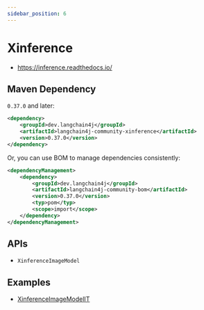```yaml
---
sidebar_position: 6
---
```


# Xinference

- https://inference.readthedocs.io/


## Maven Dependency

`0.37.0` and later:

```xml
<dependency>
    <groupId>dev.langchain4j</groupId>
    <artifactId>langchain4j-community-xinference</artifactId>
    <version>0.37.0</version>
</dependency>
```

Or, you can use BOM to manage dependencies consistently:

```xml
<dependencyManagement>
    <dependency>
        <groupId>dev.langchain4j</groupId>
        <artifactId>langchain4j-community-bom</artifactId>
        <version>0.37.0</version>
        <typ>pom</typ>
        <scope>import</scope>
    </dependency>
</dependencyManagement>
```

## APIs

- `XinferenceImageModel`


## Examples

- [XinferenceImageModelIT](https://github.com/langchain4j/langchain4j-community/blob/main/models/langchain4j-community-xinference/src/test/java/dev/langchain4j/community/model/xinference/XinferenceImageModelIT.java)
